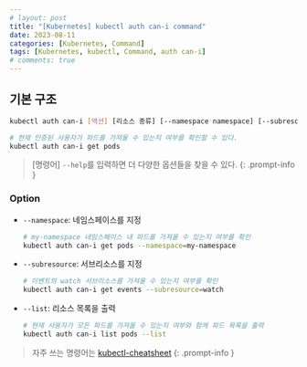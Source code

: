```yaml
---
# layout: post
title: "[Kubernetes] kubectl auth can-i command"
date: 2023-08-11
categories: [Kubernetes, Command]
tags: [Kubernetes, kubectl, Command, auth can-i]
# comments: true
---
```


## 기본 구조

```bash
kubectl auth can-i [액션] [리소스 종류] [--namespace namespace] [--subresource subresource] [--list]

# 현재 인증된 사용자가 파드를 가져올 수 있는지 여부를 확인할 수 있다.
kubectl auth can-i get pods
```

> [명령어] `--help`를 입력하면 더 다양한 옵션들을 찾을 수 있다.
{: .prompt-info }

### Option

- `--namespace`: 네임스페이스를 지정
    ```bash
    # my-namespace 네임스페이스 내 파드를 가져올 수 있는지 여부를 확인
    kubectl auth can-i get pods --namespace=my-namespace
    ```

- `--subresource`: 서브리소스를 지정
    ```bash
    # 이벤트의 watch 서브리소스를 가져올 수 있는지 여부를 확인
    kubectl auth can-i get events --subresource=watch
    ```

- `--list`: 리소스 목록을 출력
    ```bash
    # 현재 사용자가 모든 파드를 가져올 수 있는지 여부와 함께 파드 목록을 출력
    kubectl auth can-i list pods --list
    ```

> 자주 쓰는 명령어는 [kubectl-cheatsheet](https://kubernetes.io/docs/reference/kubectl/cheatsheet/)
{: .prompt-info }